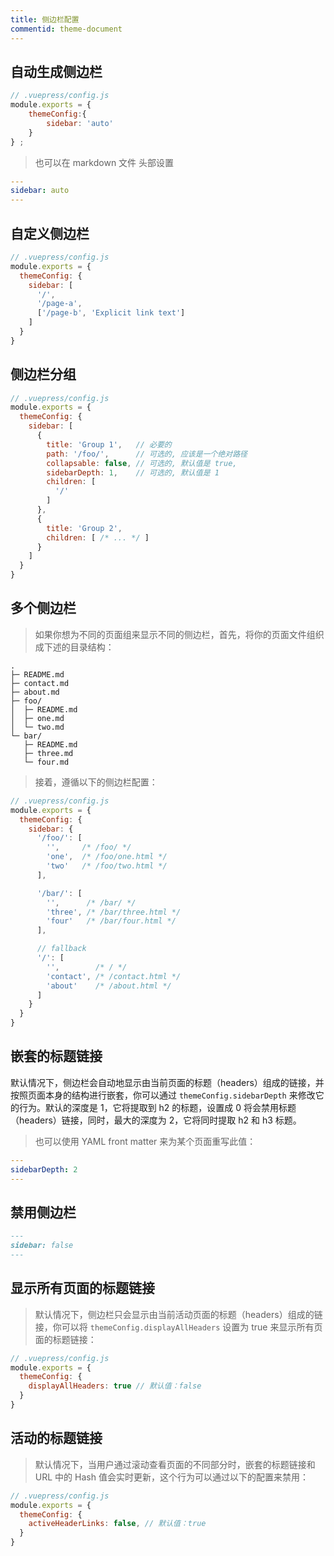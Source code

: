 ```yaml
---
title: 侧边栏配置
commentid: theme-document
---
```


## 自动生成侧边栏

```javascript
// .vuepress/config.js
module.exports = {
    themeConfig:{
        sidebar: 'auto' 
    }
} ;
```

> 也可以在 markdown 文件 头部设置


```yaml
---
sidebar: auto
---
```

## 自定义侧边栏

```javascript
// .vuepress/config.js
module.exports = {
  themeConfig: {
    sidebar: [
      '/',
      '/page-a',
      ['/page-b', 'Explicit link text']
    ]
  }
}
```

## 侧边栏分组

```javascript
// .vuepress/config.js
module.exports = {
  themeConfig: {
    sidebar: [
      {
        title: 'Group 1',   // 必要的
        path: '/foo/',      // 可选的, 应该是一个绝对路径
        collapsable: false, // 可选的, 默认值是 true,
        sidebarDepth: 1,    // 可选的, 默认值是 1
        children: [
          '/'
        ]
      },
      {
        title: 'Group 2',
        children: [ /* ... */ ]
      }
    ]
  }
}
```

## 多个侧边栏

> 如果你想为不同的页面组来显示不同的侧边栏，首先，将你的页面文件组织成下述的目录结构：

```
.
├─ README.md
├─ contact.md
├─ about.md
├─ foo/
│  ├─ README.md
│  ├─ one.md
│  └─ two.md
└─ bar/
   ├─ README.md
   ├─ three.md
   └─ four.md
```


> 接着，遵循以下的侧边栏配置：
```javascript
// .vuepress/config.js
module.exports = {
  themeConfig: {
    sidebar: {
      '/foo/': [
        '',     /* /foo/ */
        'one',  /* /foo/one.html */
        'two'   /* /foo/two.html */
      ],

      '/bar/': [
        '',      /* /bar/ */
        'three', /* /bar/three.html */
        'four'   /* /bar/four.html */
      ],

      // fallback
      '/': [
        '',        /* / */
        'contact', /* /contact.html */
        'about'    /* /about.html */
      ]
    }
  }
}
```

## 嵌套的标题链接
默认情况下，侧边栏会自动地显示由当前页面的标题（headers）组成的链接，并按照页面本身的结构进行嵌套，你可以通过 `themeConfig.sidebarDepth` 来修改它的行为。默认的深度是 1，它将提取到 h2 的标题，设置成 0 将会禁用标题（headers）链接，同时，最大的深度为 2，它将同时提取 h2 和 h3 标题。

> 也可以使用 YAML front matter 来为某个页面重写此值：


```yaml
---
sidebarDepth: 2
---
```

## 禁用侧边栏


```markdown
---
sidebar: false
---
```


## 显示所有页面的标题链接


> 默认情况下，侧边栏只会显示由当前活动页面的标题（headers）组成的链接，你可以将 `themeConfig.displayAllHeaders` 设置为 true 来显示所有页面的标题链接：

```javascript
// .vuepress/config.js
module.exports = {
  themeConfig: {
    displayAllHeaders: true // 默认值：false
  }
}
```




## 活动的标题链接

> 默认情况下，当用户通过滚动查看页面的不同部分时，嵌套的标题链接和 URL 中的 Hash 值会实时更新，这个行为可以通过以下的配置来禁用：

```javascript
// .vuepress/config.js
module.exports = {
  themeConfig: {
    activeHeaderLinks: false, // 默认值：true
  }
}
```
